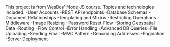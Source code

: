 This project is from WesBos' Node JS course.
Topics and technologies included:
-User Accounts 
-REST API endpoints
-Database Schemas
-Document Relationships
-Templating and Mixins
-Restricting Operations
-Middleware
-Image Resizing
-Password Reset Flow
-Storing Geospatial Data
-Routing
-Flow Control
-Error Handling
-Advanced DB Queries
-File Uploading
-Sending Email
-MVC Pattern
-Geocoding Addresses
-Pagination
-Server Deployment
